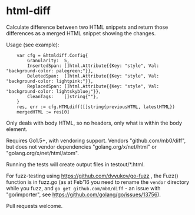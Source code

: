 # html-diff

Calculate difference between two HTML snippets and return those differences as a merged HTML snippet showing the changes.

Usage (see example):
```
	var cfg = &htmldiff.Config{
		Granularity:  5,
		InsertedSpan: []html.Attribute{{Key: "style", Val: "background-color: palegreen;"}},
		DeletedSpan:  []html.Attribute{{Key: "style", Val: "background-color: lightpink;"}},
		ReplacedSpan: []html.Attribute{{Key: "style", Val: "background-color: lightskyblue;"}},
		CleanTags:    []string{""},
	}
	res, err := cfg.HTMLdiff([]string{previousHTML, latestHTML})
    mergedHTML := res[0]
```

Only deals with body HTML, so no headers, only what is within the body element.

Requires Go1.5+, with vendoring support. Vendors "github.com/mb0/diff", but does not vendor dependencies "golang.org/x/net/html" or "golang.org/x/net/html/atom".

Running the tests will create output files in testout/*.html.

For fuzz-testing using https://github.com/dvyukov/go-fuzz , the Fuzz() function is in fuzz.go (as at Feb'16 you need to rename the ```vendor``` directory while you fuzz, and ```go get github.com/mb0/diff``` - an issue with "go/importer", see https://github.com/golang/go/issues/13756).

Pull requests welcome.
